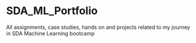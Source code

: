 # SDA_ML_Portfolio
All assignments, case studies, hands on and projects related to my journey in SDA Machine Learning bootcamp
